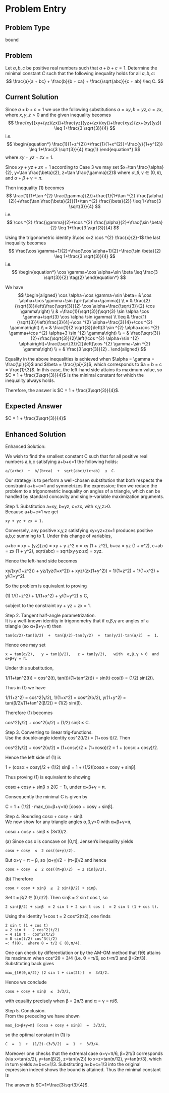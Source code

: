# Problem Entry

## Problem Type
bound

## Problem
Let $a, b, c$ be positive real numbers such that $a + b + c = 1$. Determine the minimal constant $C$ such that the following inequality holds for all $a, b, c$:
$$
\frac{a}{a + bc} + \frac{b}{b + ca} + \frac{\sqrt{abc}}{c + ab} \leq C.
$$

## Current Solution
Since $a+b+c=1$ we use the following substitutions $a=xy, b=yz, c=zx$, where $x, y, z>0$ and the given inequality becomes
$$
\frac{xy}{xy+(yz)(zx)}+\frac{yz}{yz+(zx)(xy)}+\frac{xyz}{zx+(xy)(yz)} \leq 1+\frac{3 \sqrt{3}}{4}
$$
i.e.
$$
\begin{equation*}
\frac{1}{1+z^{2}}+\frac{1}{1+x^{2}}+\frac{y}{1+y^{2}} \leq 1+\frac{3 \sqrt{3}}{4} \tag{1}
\end{equation*}
$$
where $xy+yz+zx=1$.

Since $xy+yz+zx=1$ according to Case 3 we may set $x=\tan \frac{\alpha}{2}, y=\tan \frac{\beta}{2}, z=\tan \frac{\gamma}{2}$ where $\alpha, \beta, \gamma \in(0, \pi)$, and $\alpha+\beta+\gamma=\pi$.

Then inequality (1) becomes
$$
\frac{1}{1+\tan ^{2} \frac{\gamma}{2}}+\frac{1}{1+\tan ^{2} \frac{\alpha}{2}}+\frac{\tan \frac{\beta}{2}}{1+\tan ^{2} \frac{\beta}{2}} \leq 1+\frac{3 \sqrt{3}}{4}
$$
i.e.
$$
\cos ^{2} \frac{\gamma}{2}+\cos ^{2} \frac{\alpha}{2}+\frac{\sin \beta}{2} \leq 1+\frac{3 \sqrt{3}}{4}
$$

Using the trigonometric identity $\cos x=2 \cos ^{2} \frac{x}{2}-1$ the last inequality becomes
$$
\frac{\cos \gamma+1}{2}+\frac{\cos \alpha+1}{2}+\frac{\sin \beta}{2} \leq 1+\frac{3 \sqrt{3}}{4}
$$
i.e.
$$
\begin{equation*}
\cos \gamma+\cos \alpha+\sin \beta \leq \frac{3 \sqrt{3}}{2} \tag{2}
\end{equation*}
$$

We have
$$
\begin{aligned}
\cos \alpha+\cos \gamma+\sin \beta= & \cos \alpha+\cos \gamma+\sin (\pi-(\alpha+\gamma)) \\
= & \frac{2}{\sqrt{3}}\left(\frac{\sqrt{3}}{2} \cos \alpha+\frac{\sqrt{3}}{2} \cos \gamma\right) \\
& +\frac{1}{\sqrt{3}}(\sqrt{3} \sin \alpha \cos \gamma+\sqrt{3} \cos \alpha \sin \gamma) \\
\leq & \frac{1}{\sqrt{3}}\left(\frac{3}{4}+\cos ^{2} \alpha+\frac{3}{4}+\cos ^{2} \gamma\right) \\
= & \frac{1}{2 \sqrt{3}}\left(3 \sin ^{2} \alpha+\cos ^{2} \gamma+\cos ^{2} \alpha+3 \sin ^{2} \gamma\right) \\
= & \frac{\sqrt{3}}{2}+\frac{\sqrt{3}}{2}\left(\cos ^{2} \alpha+\sin ^{2} \alpha\right)+\frac{\sqrt{3}}{2}\left(\cos ^{2} \gamma+\sin ^{2} \gamma\right) \\
= & \frac{3 \sqrt{3}}{2} .
\end{aligned}
$$

Equality in the above inequalities is achieved when $\alpha = \gamma = \frac{\pi}{3}$ and $\beta = \frac{\pi}{3}$, which corresponds to $a = b = c = \frac{1}{3}$. In this case, the left-hand side attains its maximum value, so $C = 1 + \frac{3\sqrt{3}}{4}$ is the minimal constant for which the inequality always holds.

Therefore, the answer is $C = 1 + \frac{3\sqrt{3}}{4}$.

## Expected Answer
$C = 1 + \frac{3\sqrt{3}}{4}$

## Enhanced Solution
Enhanced Solution:

We wish to find the smallest constant C such that for all positive real numbers a,b,c satisfying a+b+c=1 the following holds:

    a/(a+bc)  +  b/(b+ca)  +  sqrt(abc)/(c+ab)  ≤  C.

Our strategy is to perform a well-chosen substitution that both respects the constraint a+b+c=1 and symmetrizes the expression; then we reduce the problem to a trigonometric inequality on angles of a triangle, which can be handled by standard concavity and single-variable maximization arguments.

Step 1.  Substitution a=xy, b=yz, c=zx, with x,y,z>0.  
Because a+b+c=1 we get  

    xy + yz + zx = 1.

Conversely, any positive x,y,z satisfying xy+yz+zx=1 produces positive a,b,c summing to 1.  Under this change of variables,

  a+bc   =  xy + (yz)(zx)   =  xy + y z^2 x  =  xy (1 + z^2),
  b+ca   =  yz (1 + x^2),
  c+ab   =  zx (1 + y^2),
  sqrt(abc) = sqrt(xy·yz·zx) = xyz.

Hence the left-hand side becomes

  xy/(xy(1+z^2))  +  yz/(yz(1+x^2))  +  xyz/(zx(1+y^2))
  =  1/(1+z^2)  +  1/(1+x^2)  +  y/(1+y^2).

So the problem is equivalent to proving

  (1)    1/(1+z^2)  +  1/(1+x^2)  +  y/(1+y^2)  ≤  C,

subject to the constraint xy + yz + zx = 1.

Step 2.  Tangent half-angle parametrization.  
It is a well-known identity in trigonometry that if α,β,γ are angles of a triangle (so α+β+γ=π) then

    tan(α/2)·tan(β/2)  +  tan(β/2)·tan(γ/2)  +  tan(γ/2)·tan(α/2)  =  1.

Hence one may set

    x = tan(α/2),   y = tan(β/2),   z = tan(γ/2),   with  α,β,γ > 0  and  α+β+γ = π.

Under this substitution,

  1/(1+tan^2(t))  =  cos^2(t),
  tan(t)/(1+tan^2(t)) = sin(t)·cos(t) = (1/2) sin(2t).

Thus in (1) we have

  1/(1+z^2)      =  cos^2(γ/2),
  1/(1+x^2)      =  cos^2(α/2),
  y/(1+y^2)      = tan(β/2)/(1+tan^2(β/2)) = (1/2) sin(β).

Therefore (1) becomes

  cos^2(γ/2)  +  cos^2(α/2)  +  (1/2) sinβ  ≤  C.

Step 3.  Converting to linear trig‐functions.  
Use the double‐angle identity  cos^2(t/2) = (1+cos t)/2.  Then

  cos^2(γ/2) + cos^2(α/2)
  = (1+cosγ)/2  +  (1+cosα)/2
  = 1 + (cosα + cosγ)/2.

Hence the left side of (1) is

  1  +  (cosα + cosγ)/2  +  (1/2) sinβ
  =  1  +  (1/2)[cosα + cosγ + sinβ].

Thus proving (1) is equivalent to showing

  cosα + cosγ + sinβ  ≤  2(C − 1),   under  α+β+γ = π.

Consequently the minimal C is given by

  C  =  1  +  (1/2) · max_{α+β+γ=π} [cosα + cosγ + sinβ].

Step 4.  Bounding cosα + cosγ + sinβ.  
We now show for any triangle angles α,β,γ>0 with α+β+γ=π,

  cosα + cosγ + sinβ  ≤  (3√3)/2.

(a)  Since cos x is concave on [0,π], Jensen’s inequality yields

    cosα + cosγ  ≤  2 cos((α+γ)/2).

But α+γ = π − β, so (α+γ)/2 = (π−β)/2 and hence

    cosα + cosγ  ≤  2 cos((π−β)/2)  = 2 sin(β/2).

(b)  Therefore

    cosα + cosγ + sinβ  ≤  2 sin(β/2) + sinβ.

Set t = β/2 ∈ (0,π/2).  Then sinβ = 2 sin t cos t, so

    2 sin(β/2) + sinβ  = 2 sin t + 2 sin t cos t  = 2 sin t (1 + cos t).

Using the identity 1+cos t = 2 cos^2(t/2), one finds

    2 sin t (1 + cos t)
    = 2 sin t · 2 cos^2(t/2)
    = 4 sin t · cos^2(t/2)
    = 8 sin(t/2) cos^3(t/2)
    =: f(θ),  where θ = t/2 ∈ (0,π/4).

One can check by differentiation or by the AM-GM method that f(θ) attains its maximum when cos^2θ = 3/4 (i.e. θ = π/6, so t=π/3 and β=2π/3).  Substituting back gives

    max_{t∈(0,π/2)} [2 sin t + sin(2t)]  =  3√3/2.

Hence we conclude

    cosα + cosγ + sinβ  ≤  3√3/2,

with equality precisely when  β = 2π/3  and  α = γ = π/6.

Step 5.  Conclusion.  
From the preceding we have shown

    max_{α+β+γ=π} [cosα + cosγ + sinβ]  =  3√3/2,

so the optimal constant in (1) is

    C  =  1  +  (1/2)·(3√3/2)  =  1  +  3√3/4.

Moreover one checks that the extremal case α=γ=π/6, β=2π/3 corresponds (via x=tan(α/2), y=tan(β/2), z=tan(γ/2)) to x=z=tan(π/12), y=tan(π/3), which in turn yields a=b=c=1/3.  Substituting a=b=c=1/3 into the original expression indeed shows the bound is attained.  Thus the minimal constant is

  The answer is $C=1+\frac{3\sqrt3}{4}$.  
